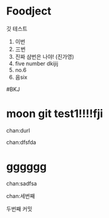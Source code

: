 # Foodject 

깃 테스트

1. 이번
2. 三번
3. 진짜 삼번은 나야! (진가영)
4. five number dkijij
5. no.6
6. 음six

#BKJ

# moon git test1!!!!fji

chan:durl

chan:dfsfda
# gggggg
chan:sadfsa

chan:세번째

두번째 커밋







